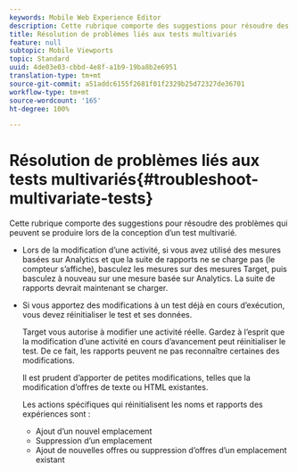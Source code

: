 ```yaml
---
keywords: Mobile Web Experience Editor
description: Cette rubrique comporte des suggestions pour résoudre des problèmes qui peuvent se produire lors de la conception d’un test multivarié.
title: Résolution de problèmes liés aux tests multivariés
feature: null
subtopic: Mobile Viewports
topic: Standard
uuid: 4de03e03-cbbd-4e8f-a1b9-19ba8b2e6951
translation-type: tm+mt
source-git-commit: a51addc6155f2681f01f2329b25d72327de36701
workflow-type: tm+mt
source-wordcount: '165'
ht-degree: 100%

---
```



# Résolution de problèmes liés aux tests multivariés{#troubleshoot-multivariate-tests}

Cette rubrique comporte des suggestions pour résoudre des problèmes qui peuvent se produire lors de la conception d’un test multivarié.

* Lors de la modification d’une activité, si vous avez utilisé des mesures basées sur Analytics et que la suite de rapports ne se charge pas (le compteur s’affiche), basculez les mesures sur des mesures Target, puis basculez à nouveau sur une mesure basée sur Analytics. La suite de rapports devrait maintenant se charger.
* Si vous apportez des modifications à un test déjà en cours d’exécution, vous devez réinitialiser le test et ses données.

   Target vous autorise à modifier une activité réelle. Gardez à l’esprit que la modification d’une activité en cours d’avancement peut réinitialiser le test. De ce fait, les rapports peuvent ne pas reconnaître certaines des modifications.

   Il est prudent d’apporter de petites modifications, telles que la modification d’offres de texte ou HTML existantes.

   Les actions spécifiques qui réinitialisent les noms et rapports des expériences sont :

   * Ajout d’un nouvel emplacement
   * Suppression d’un emplacement
   * Ajout de nouvelles offres ou suppression d’offres d’un emplacement existant

